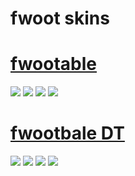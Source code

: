 # fwoot skins
# [fwootable](https://www.mediafire.com/file/b13zmnu7ulxcs8k/fwootable.osk/file) 
![](https://media.discordapp.net/attachments/1099617263423852556/1212846739992612884/screenshot016.jpg?ex=65f3528c&is=65e0dd8c&hm=6a03921613070a07fe9cf230a286e373ac5730c4da39d2428a4bcc33488b44f1&=&format=webp&width=810&height=456) 
![](https://media.discordapp.net/attachments/1099617263423852556/1212846737962700810/screenshot009.jpg?ex=65f3528b&is=65e0dd8b&hm=c7128a014993da42613f4e30155549acb711be33c6f7dd99cb6085508a0b3362&=&format=webp&width=810&height=456) 
![](https://media.discordapp.net/attachments/1099617263423852556/1212846738570747995/screenshot011.jpg?ex=65f3528c&is=65e0dd8c&hm=2b79bd7183faed560602e39f9525188bc4f285820db7b53ec8a7aca23160213b&=&format=webp&width=810&height=456) 
![](https://media.discordapp.net/attachments/1099617263423852556/1212846738260500541/screenshot010.jpg?ex=65f3528c&is=65e0dd8c&hm=f9cd868bdf469b1ddb5240ff4ded93790e86e3857b31dab627b4031191844043&=&format=webp&width=810&height=456)
# [fwootbale DT](https://www.mediafire.com/file/cgis2bfjbhxfw6c/fwootable_DT.osk/file) 
![](https://media.discordapp.net/attachments/1099617263423852556/1212844029671120928/screenshot001.jpg?ex=65f35006&is=65e0db06&hm=e867aca38521741719dbbe55a5538531ccc91608ecec1c818ce0dd1838b48357&=&format=webp&width=810&height=456) 
![](https://media.discordapp.net/attachments/1099617263423852556/1212844030677885039/screenshot004.jpg?ex=65f35006&is=65e0db06&hm=686c84e67f481f31ce888f0fc942b40ce29b020fba3607aa5c72da9d9b81db11&=&format=webp&width=810&height=456) 
![](https://media.discordapp.net/attachments/1099617263423852556/1212844030984061049/screenshot005.jpg?ex=65f35006&is=65e0db06&hm=581a5bd98981a4cf156321ad9d2eeb15f41430d4632980951331cd0bade291c6&=&format=webp&width=810&height=456) 
![](https://media.discordapp.net/attachments/1099617263423852556/1212844029335834724/screenshot006.jpg?ex=65f35006&is=65e0db06&hm=eec9a0b2d096810d95460064ade27daec874194342ddbd0b4a459e1b31b73fc1&=&format=webp&width=810&height=456)
